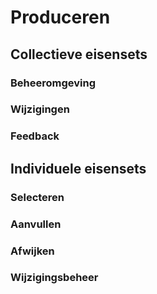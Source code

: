 # Produceren


## Collectieve eisensets

### Beheeromgeving
<div class="issue" data-number="18"></div>

### Wijzigingen
<div class="issue" data-number="17"></div>

### Feedback
<div class="issue" data-number="19"></div>


## Individuele eisensets


### Selecteren
<div class="issue" data-number="9"></div>

<div class="issue" data-number="12"></div>


### Aanvullen
<div class="issue" data-number="10"></div>


<div class="issue" data-number="11"></div>
 
### Afwijken
<div class="issue" data-number="13"></div>

### Wijzigingsbeheer
<div class="issue" data-number="15"></div>